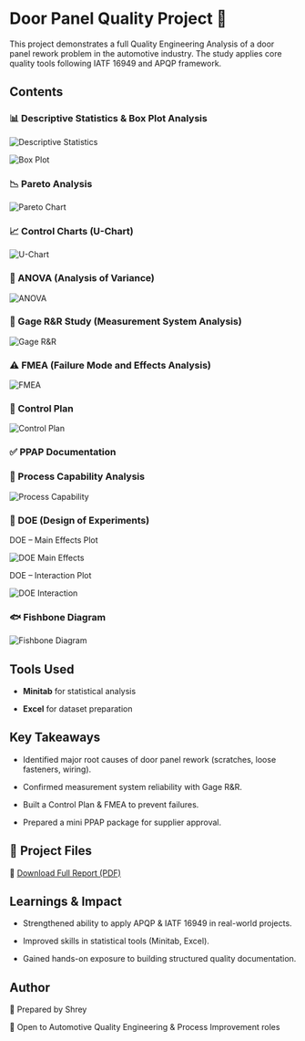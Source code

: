# Door Panel Quality Project 🚗

This project demonstrates a full Quality Engineering Analysis of a door panel rework problem in the automotive industry.
The study applies core quality tools following IATF 16949 and APQP framework.

## Contents

### 📊 Descriptive Statistics & Box Plot Analysis


![Descriptive Statistics](./descriptive_statistics.png)


![Box Plot](./box_plot.png)


### 📉 Pareto Analysis


![Pareto Chart](./pareto_chart.png)



### 📈 Control Charts (U-Chart)


![U-Chart](./u_chart.png)


### 🧪 ANOVA (Analysis of Variance)


![ANOVA](./Anova.png)



### 🔧 Gage R&R Study (Measurement System Analysis)


![Gage R&R](./gage_rr.png)


### ⚠️ FMEA (Failure Mode and Effects Analysis)


![FMEA](./fmea_table.png)


### 📑 Control Plan


![Control Plan](./control_plan.png)


### ✅ PPAP Documentation


### 📏 Process Capability Analysis


![Process Capability](./process_capability.png)


### 🎯 DOE (Design of Experiments)


DOE – Main Effects Plot


![DOE Main Effects](./doe_main_effects.png)


DOE – Interaction Plot


![DOE Interaction](./doe_interaction.png)


### 🐟 Fishbone Diagram


![Fishbone Diagram](./fishbone.png)


## Tools Used

- **Minitab** for statistical analysis

- **Excel** for dataset preparation

## Key Takeaways

- Identified major root causes of door panel rework (scratches, loose fasteners, wiring).

- Confirmed measurement system reliability with Gage R&R.

- Built a Control Plan & FMEA to prevent failures.

- Prepared a mini PPAP package for supplier approval.


## 📄 Project Files

📕 [Download Full Report (PDF)](./Final_Door_Panel_Project.pdf)


## Learnings & Impact

- Strengthened ability to apply APQP & IATF 16949 in real-world projects.

- Improved skills in statistical tools (Minitab, Excel).

- Gained hands-on exposure to building structured quality documentation.


## Author

👤 Prepared by Shrey

🚀 Open to Automotive Quality Engineering & Process Improvement roles
